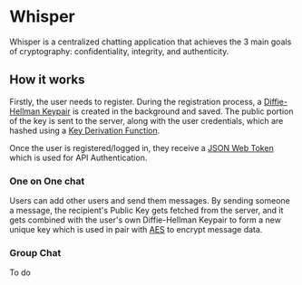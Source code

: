 # Whisper

Whisper is a centralized chatting application that achieves the 3 main goals of cryptography: confidentiality, integrity, and authenticity.

## How it works

Firstly, the user needs to register. During the registration process, a [Diffie-Hellman Keypair](https://en.wikipedia.org/wiki/Diffie%E2%80%93Hellman_key_exchange)  is created in the background and saved. The public portion of the key is sent to the server, along with the user credentials, which are hashed using a [Key Derivation Function](https://en.wikipedia.org/wiki/PBKDF2).

Once the user is registered/logged in, they receive a [JSON Web Token](https://jwt.io/introduction) which is used for API Authentication.

### One on One chat

Users can add other users and send them messages. By sending someone a message, the recipient's Public Key gets fetched from the server, and it gets combined with the user's own Diffie-Hellman Keypair to form a new unique key which is used in pair with [AES](https://en.wikipedia.org/wiki/Advanced_Encryption_Standard) to encrypt message data.

### Group Chat

To do
